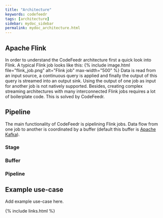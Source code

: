```yaml
---
title: "Architecture"
keywords: codefeedr
tags: [architecture]
sidebar: mydoc_sidebar
permalink: mydoc_architecture.html
---
```

## Apache Flink
In order to understand the CodeFeedr architecture first a quick look into Flink.
A typical Flink job looks like this:
{% include image.html file="flink_job.png" alt="Flink job" max-width="500" %}
Data is read from an input source, a continuous query is applied and finally the output of this query is streamed into an output sink.
Using the output of one job as input for another job is not natively supported. Besides, creating complex streaming architectures with many interconnected Flink jobs requires a lot of boilerplate code. This is solved by CodeFeedr.


## Pipeline
The main functionality of CodeFeedr is pipelining Flink jobs. Data flow from one job to another is coordinated by a buffer (default this buffer is [Apache Kafka](https://kafka.apache.org)).

### Stage

### Buffer

### Pipeline

## Example use-case
Add example use-case here.


{% include links.html %}

